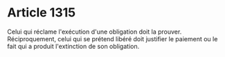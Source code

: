 # Article 1315

Celui qui réclame l'exécution d'une obligation doit la prouver.   Réciproquement, celui qui se prétend libéré doit justifier le paiement ou le fait qui a produit l'extinction de son obligation.